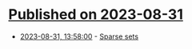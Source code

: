 # [Published on 2023-08-31](index.md)

* [2023-08-31, 13:58:00](https://lobste.rs/s/oanwpp/sparse_sets) - [Sparse sets](https://manenko.com/2021/05/23/sparse-sets.html)
